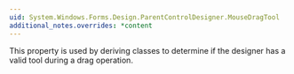 ```yaml
---
uid: System.Windows.Forms.Design.ParentControlDesigner.MouseDragTool
additional_notes.overrides: *content
---
```


<p>This property is used by deriving classes to determine if the designer has a valid tool during a drag operation.</p>


